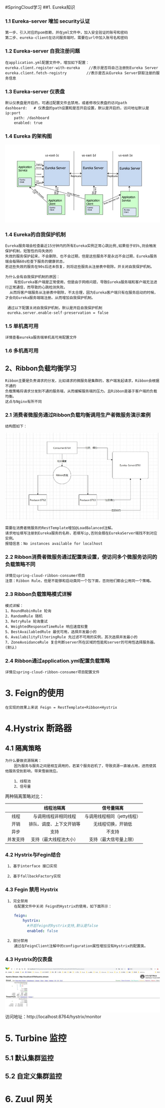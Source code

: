 #SpringCloud学习
##1. Eureka知识
### 1.1 Eureka-server 增加 security认证
    第一步、引入对应的pom依赖，并在yml文件中，加入安全验证的账号和密码
    第二步、eureka-client在访问服务端时，需要在url中加入账号名和密码
### 1.2 Eureka-server 自我注册问题
    在application.yml配置文件中，增加如下配置：
    eureka.client.register-with-eureka    //表示是否将自己注册到Eureka Server
    eureka.client.fetch-registry         //表示是否从Eureka Server获取注册的服务信息
### 1.3 Eureka-server 仪表盘
    默认仪表盘是开启的，可通过配置文件去禁用，或者修改仪表盘的访问path
    dashboard:   # 仪表盘的path设置和是否开启设置，默认是开启的，访问地址默认是ip:port
        path: /dashboard
        enabled: true
### 1.4 Eureka 的架构图
![架构图](img/eruka架构图.jpg)

### 1.4 Eureka的自我保护机制
    Eureka服务端会检查最近15分钟内的所有Eureka实例正常心跳比例,如果低于85%,则会触发保护机制，短暂性的将失效的
    失效的服务保护起来，不会删除、也不会过期，但是这些服务不是永远不会过期，Eureka服务端会每隔60s检查下服务的健康状态，
    若这些失效的服务在90s后还未恢复，则将这些服务从注册表中剔除。并关闭自我保护机制。
    
    为什么会有自我保护机制的原因：
        有些Eureka客户端是正常使用，但是由于网络问题，导致Eureka服务端和客户端无法进行正常通信，而导致的心跳检测失败。
      从而将客户端服务从注册表中剔除，不太合理，因为Eureka客户端只有在服务启动的时候，才会向Eureka服务端端注册。从而增加自我保护机制。
      
     通过以下配置关闭自我保护机制，默认是开启自我保护机制
     eureka.server.enable-self-preservation = false
     
### 1.5 单机高可用
    详情查看eureka服务端单机高可用配置文件

### 1.6 多机高可用

## 2、Ribbon负载均衡学习
    Ribbon主要是负责请求的分发，比如请求的微服务是集群的，客户端发起请求，Ribbon会根据不通的
    负载策略将请求分发到不通的服务端，从而缓解服务端的压力。且Ribbon是基于客户端的负载均衡。
    这点与Nginx有所不同
    
### 2.1 消费者微服务通过Ribbon负载均衡调用生产者微服务演示案例
    结构图如下：
![Ribbon演示案例图](img/Ribbon演示案例图.jpg)
    
    
    需要在消费者微服务的RestTemplate增加@LoadBalanced注解。
    请求地址填写注册到Eureka服务的名称，若填写ip,否则会报在EurekaServer端找不到对应实例。
    报错信息：No instances available for localhost
 
 ### 2.2 Ribbon消费者微服务通过配置类设置，使访问多个微服务访问的负载策略不同
    详情见spring-cloud-ribbon-consumer项目
    注意：Ribbon Rule，但是不能够和启动类同一个包下面，否则他们都会公用同一个策略。
    
 ### 2.3 Ribbon负载策略模式详解 
    
    模式详解：
    1、RoundRobinRule 轮询
    2、RandomRule 随机
    3、RetryRule 轮询重试
    4、WeightedResponseTimeRule 响应速度权重
    5、BestAvailabledRule 最优可用，选择并发最小的
    6、AvailabilityFilteringRule 先过滤不可用的实例，其次选择并发最小的
    7、ZoneAvoidanceRule 复合判断server所在区域的性能和server的可用性选择服务器。(默认)
 
 ### 2.4 Ribbon通过application.yml配置负载策略
    详情见spring-cloud-ribbon-consumer项目配置文件
    
  
 
# 3. Feign的使用
    在实现的效果上来说 Feign = RestTemplate+Ribbon+Hystrix 
    
# 4.Hystrix 断路器

## 4.1 隔离策略
    为什么要做资源隔离：
        因为服务与服务之间是相互调用的，若某个服务宕机了，导致资源一直被占用，进而使其他服务受到影响，带来雪崩效应。
        
        1、线程池    
        2、信号量
        
两种隔离策略对比：

|  | 线程池隔离 | 信号量隔离 |
| :----:| :----: | :----: |
| 线程     | 与调用线程非相同线程     | 与调用线程相同（jetty线程） |
| 开销     | 排队、调度、上下文开销等  | 无线程切换，开销低         | 
| 异步     | 支持                  | 不支持                   |  
| 并发支持 | 支持（最大线程池大小）    | 支持（最大信号量上限）      |

### 4.2 Hystrix与Fegin结合
     1、基于interface 接口实现
     
     2、基于fallbackFactory实现
     
### 4.3 Fegin 禁用 Hystrix 
     1、完全禁用
        在配置文件中关闭 Feign的Hystrix的使用，如下面所示：
````yaml
    feign:
        hystrix:
          #开启feign的hystrix支持,默认是false
          enabled: false
 ````
     2、部分禁用
        通过在FeignClient注解中的configuration属性增加没有Hystrix的配置类。
   

### 4.3 Hystrix的仪表盘
![Hystrix仪表盘](img/hystrix仪表盘.jpg) 
访问地址：http://localhost:8764/hystrix/monitor


# 5. Turbine 监控

## 5.1 默认集群监控
    
## 5.2 自定义集群监控 

# 6. Zuul 网关 
   
            